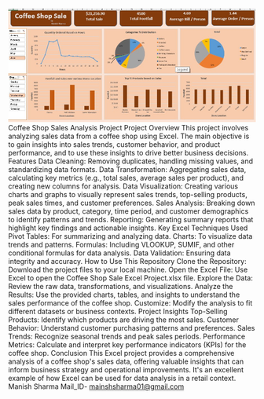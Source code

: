 ![Coffee Sale Project](https://github.com/Manish01994/Excel-Project/blob/main/Coffe%20Sale%20Dashboard.jpg)
Coffee Shop Sales Analysis Project
Project Overview
This project involves analyzing sales data from a coffee shop using Excel. The main objective is to gain insights into sales trends, customer behavior, and product performance, and to use these insights to drive better business decisions.
Features
Data Cleaning: Removing duplicates, handling missing values, and standardizing data formats.
Data Transformation: Aggregating sales data, calculating key metrics (e.g., total sales, average sales per product), and creating new columns for analysis.
Data Visualization: Creating various charts and graphs to visually represent sales trends, top-selling products, peak sales times, and customer preferences.
Sales Analysis: Breaking down sales data by product, category, time period, and customer demographics to identify patterns and trends.
Reporting: Generating summary reports that highlight key findings and actionable insights.
Key Excel Techniques Used
Pivot Tables: For summarizing and analyzing data.
Charts: To visualize data trends and patterns.
Formulas: Including VLOOKUP, SUMIF, and other conditional formulas for data analysis.
Data Validation: Ensuring data integrity and accuracy.
How to Use This Repository
Clone the Repository: Download the project files to your local machine.
Open the Excel File: Use Excel to open the Coffee Shop Sale Excel Project.xlsx file.
Explore the Data: Review the raw data, transformations, and visualizations.
Analyze the Results: Use the provided charts, tables, and insights to understand the sales performance of the coffee shop.
Customize: Modify the analysis to fit different datasets or business contexts.
Project Insights
Top-Selling Products: Identify which products are driving the most sales.
Customer Behavior: Understand customer purchasing patterns and preferences.
Sales Trends: Recognize seasonal trends and peak sales periods.
Performance Metrics: Calculate and interpret key performance indicators (KPIs) for the coffee shop.
Conclusion
This Excel project provides a comprehensive analysis of a coffee shop's sales data, offering valuable insights that can inform business strategy and operational improvements. It's an excellent example of how Excel can be used for data analysis in a retail context.
Manish Sharma
Mail_ID- mainshsharma01@gmail.com





